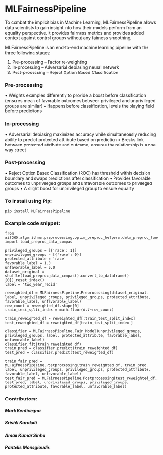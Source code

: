 # MLFairnessPipeline

To combat the implicit bias in Machine Learning, MLFairnessPipeline allows data scientists to gain insight into how their models perform from an equality perspective. It provides fairness metrics and provides added context against control groups without any fairness smoothing.

 MLFairnessPipeline is an end-to-end machine learning pipeline with the three following stages:
	
1.	Pre-processing – Factor re-weighting
2.	In-processing – Adversarial debiasing neural network
3.	Post-processing – Reject Option Based Classification


### Pre-processing
•	Weights examples differently to provide a boost before classification (ensures mean of favorable outcomes between privileged and unprivileged groups are similar)
•	Happens before classification, levels the playing field before predictions

### In-processing
•	Adversarial debiasing maximizes accuracy while simultaneously reducing ability to predict protected attribute based on prediction
•	Breaks link between protected attribute and outcome, ensures the relationship is a one way street

### Post-processing
•	Reject Option Based Classification (ROC) has threshold within decision boundary and swaps predictions after classification
•	Provides favorable outcomes to unprivileged groups and unfavorable outcomes to privileged groups
•	A slight boost for unprivileged group to ensure equality



### To install using Pip:

```
pip install MLFairnessPipeline
```

### Example code snippet:
```
from aif360.algorithms.preprocessing.optim_preproc_helpers.data_preproc_functions import load_preproc_data_compas

privileged_groups = [{'race': 1}]
unprivileged_groups = [{'race': 0}]
protected_attribute = 'race'
favorable_label = 1.0
unfavorable_label = 0.0
dataset_original = shuffle(load_preproc_data_compas().convert_to_dataframe()[0]).reset_index()
label = 'two_year_recid'

reweighted_df = MLFairnessPipeline.Preprocessing(dataset_original, label, unprivileged_groups, privileged_groups, protected_attribute, favorable_label, unfavorable_label)
row_count = reweighted_df.shape[0]
train_test_split_index = math.floor(0.7*row_count)

train_reweighted_df = reweighted_df[:train_test_split_index]
test_reweighted_df = reweighted_df[train_test_split_index:]

classifier = MLFairnessPipeline.Fair_Model(unprivileged_groups, privileged_groups, label, protected_attribute, favorable_label, unfavorable_label)
classifier.fit(train_reweighted_df)
train_pred = classifier.predict(train_reweighted_df) 
test_pred = classifier.predict(test_reweighted_df)

train_fair_pred = MLFairnessPipeline.Postprocessing(train_reweighted_df, train_pred, label, unprivileged_groups, privileged_groups, protected_attribute, favorable_label, unfavorable_label)
test_fair_pred = MLFairnessPipeline.Postprocessing(test_reweighted_df, test_pred, label, unprivileged_groups, privileged_groups, protected_attribute, favorable_label, unfavorable_label)
```

### Contributors:

##### Mark Bentivegna
##### Srishti Karakoti
##### Aman Kumar Sinha
##### Pantelis Monogioudis